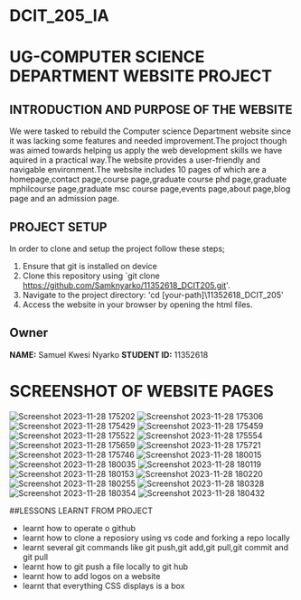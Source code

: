 # DCIT_205_IA
# UG-COMPUTER SCIENCE DEPARTMENT WEBSITE PROJECT


## INTRODUCTION AND PURPOSE OF THE WEBSITE
We were tasked to rebuild the Computer science Department website since it was lacking some features and needed improvement.The projoct though was aimed towards helping us apply the web development skills we have aquired in a practical way.The website provides a user-friendly and navigable environment.The website includes 10 pages of which are a homepage,contact page,course page,graduate course phd page,graduate mphilcourse page,graduate msc course page,events page,about page,blog page and an admission page.

## PROJECT SETUP
In order to clone and setup the project follow these steps;
1. Ensure that git is installed on device
2. Clone this repository using `git clone https://github.com/Samknyarko/11352618_DCIT205.git'.
3. Navigate to the project directory: 'cd [your-path]\11352618_DCIT_205'
4. Access the website in your browser by opening the html files.

 ## Owner
 **NAME:** Samuel Kwesi Nyarko
 **STUDENT ID:** 11352618
 
# SCREENSHOT OF WEBSITE PAGES
![Screenshot 2023-11-28 175202](https://github.com/Daquiver1/DCIT_205_IA/assets/151433019/ae03dc17-9081-4d8b-b6f2-8b2ad953f03b)
![Screenshot 2023-11-28 175306](https://github.com/Daquiver1/DCIT_205_IA/assets/151433019/1c209255-900b-4c40-b003-fbd9f518c84e)
![Screenshot 2023-11-28 175429](https://github.com/Daquiver1/DCIT_205_IA/assets/151433019/1ec508d2-a207-4dd7-b286-4ea031a8492f)
![Screenshot 2023-11-28 175459](https://github.com/Daquiver1/DCIT_205_IA/assets/151433019/e79b42e6-1a33-4580-ba2a-dcb66a51ca40)
![Screenshot 2023-11-28 175522](https://github.com/Daquiver1/DCIT_205_IA/assets/151433019/f4fb01fd-19c6-4658-955f-61d844c3181b)
![Screenshot 2023-11-28 175554](https://github.com/Daquiver1/DCIT_205_IA/assets/151433019/c899802a-22a4-478d-99ef-89f5f0bfb639)
![Screenshot 2023-11-28 175659](https://github.com/Daquiver1/DCIT_205_IA/assets/151433019/4b6c8fcb-55dd-4fdb-9eba-4b950a6f9339)
![Screenshot 2023-11-28 175721](https://github.com/Daquiver1/DCIT_205_IA/assets/151433019/a5077d51-418f-442a-9ef2-c47d0b85eb76)
![Screenshot 2023-11-28 175746](https://github.com/Daquiver1/DCIT_205_IA/assets/151433019/8e759807-18d3-4b89-ba44-a303febaa208)
![Screenshot 2023-11-28 180015](https://github.com/Daquiver1/DCIT_205_IA/assets/151433019/94e9e8a8-ec39-4b80-aff8-a99e7b93ffff)
![Screenshot 2023-11-28 180035](https://github.com/Daquiver1/DCIT_205_IA/assets/151433019/c26cbbf6-1f60-4b67-8a2a-305bdf8928d9)
![Screenshot 2023-11-28 180119](https://github.com/Daquiver1/DCIT_205_IA/assets/151433019/f3579680-6478-4ec2-a0f4-60d8ce1d54fc)
![Screenshot 2023-11-28 180153](https://github.com/Daquiver1/DCIT_205_IA/assets/151433019/449d13b0-41ae-47a1-8620-efad8b944d82)
![Screenshot 2023-11-28 180220](https://github.com/Daquiver1/DCIT_205_IA/assets/151433019/8194ce21-d2fe-4c6a-9429-57068700316e)
![Screenshot 2023-11-28 180255](https://github.com/Daquiver1/DCIT_205_IA/assets/151433019/bb7b5670-10d1-4182-ab2a-af7c71942557)
![Screenshot 2023-11-28 180328](https://github.com/SamKnyarko/11352618_DCIT205/assets/151433019/5d43f17f-1793-4125-a706-3f1ba8561c00)
![Screenshot 2023-11-28 180354](https://github.com/SamKnyarko/11352618_DCIT205/assets/151433019/f1e8c0e3-a9be-4417-9dd7-9948b9ed7a11)
![Screenshot 2023-11-28 180432](https://github.com/SamKnyarko/11352618_DCIT205/assets/151433019/fa355bcc-dffb-4145-a844-92d842ab5136)

##LESSONS LEARNT FROM PROJECT
- learnt how to operate o github
- learnt how to clone a reposiory using vs code and forking a repo locally
- learnt several git commands like git push,git add,git pull,git commit and git pull
- learnt how to git push a file locally to git hub
- learnt how to add logos on a website
- learnt that everything CSS displays is a box





























